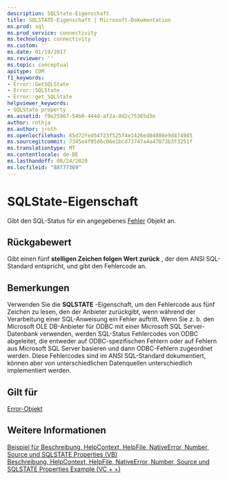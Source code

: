```yaml
---
description: SQLState-Eigenschaft
title: SQLSTATE-Eigenschaft | Microsoft-Dokumentation
ms.prod: sql
ms.prod_service: connectivity
ms.technology: connectivity
ms.custom: ''
ms.date: 01/19/2017
ms.reviewer: ''
ms.topic: conceptual
apitype: COM
f1_keywords:
- Error::GetSQLState
- Error::SQLState
- Error::get_SQLState
helpviewer_keywords:
- SQLState property
ms.assetid: f9e25967-54b0-444d-af2a-0d2c75365d3e
author: rothja
ms.author: jroth
ms.openlocfilehash: 65d72fed54723f525f4e1426ed04886e9d474985
ms.sourcegitcommit: 7345e4f05d6c06e1bcd73747a4a47873b3f3251f
ms.translationtype: MT
ms.contentlocale: de-DE
ms.lasthandoff: 08/24/2020
ms.locfileid: "88777369"
---
```

# <a name="sqlstate-property"></a>SQLState-Eigenschaft
Gibt den SQL-Status für ein angegebenes [Fehler](./error-object.md) Objekt an.  
  
## <a name="return-value"></a>Rückgabewert  
 Gibt einen fünf **stelligen Zeichen folgen Wert zurück** , der dem ANSI SQL-Standard entspricht, und gibt den Fehlercode an.  
  
## <a name="remarks"></a>Bemerkungen  
 Verwenden Sie die **SQLSTATE** -Eigenschaft, um den Fehlercode aus fünf Zeichen zu lesen, den der Anbieter zurückgibt, wenn während der Verarbeitung einer SQL-Anweisung ein Fehler auftritt. Wenn Sie z. b. den Microsoft OLE DB-Anbieter für ODBC mit einer Microsoft SQL Server-Datenbank verwenden, werden SQL-Status Fehlercodes von ODBC abgeleitet, die entweder auf ODBC-spezifischen Fehlern oder auf Fehlern aus Microsoft SQL Server basieren und dann ODBC-Fehlern zugeordnet werden. Diese Fehlercodes sind im ANSI SQL-Standard dokumentiert, können aber von unterschiedlichen Datenquellen unterschiedlich implementiert werden.  
  
## <a name="applies-to"></a>Gilt für  
 [Error-Objekt](./error-object.md)  
  
## <a name="see-also"></a>Weitere Informationen  
 [Beispiel für Beschreibung, HelpContext, HelpFile, NativeError, Number, Source und SQLSTATE Properties (VB)](./description-helpcontext-helpfile-nativeerror-number-source-example-vb.md)   
 [Beschreibung, HelpContext, HelpFile, NativeError, Number, Source und SQLSTATE Properties Example (VC + +)](./description-helpcontext-helpfile-nativeerror-number-source-example-vc.md)
